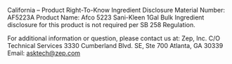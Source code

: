  
 
 
California – Product Right-To-Know Ingredient Disclosure 
Material Number: AF5223A 
Product Name: Afco 5223 Sani-Kleen 1Gal Bulk 
Ingredient disclosure for this product is not required per SB 258 Regulation. 
 
For additional information or question, please contact us at: 
Zep, Inc. 
C/O Technical Services 
3330 Cumberland Blvd. SE, Ste 700 
Atlanta, GA 30339 
Email: asktech@zep.com 
 
 
 
 
